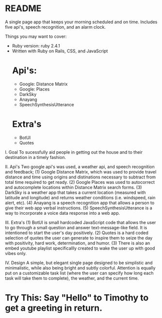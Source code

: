 # README

A single page app that keeps your morning scheduled and on time. Includes five api's, speech recognition, and an alarm clock.

Things you may want to cover:

* Ruby version: ruby 2.4.1
* Written with Ruby on Rails, CSS, and JavaScript
  # Api's: 
    - Google: Distance Matrix
    - Google: Places
    - DarkSky 
    - Anayang 
    - SpeechSynthesisUtterance
  # Extra's
    - BotUI
    - Quotes

I. Goal
To sucessfully aid people in getting out the house and to their destination in a timely fashion.

II. Api's
Two google api's was used, a weather api, and speech recognition and feedback; 
  (1) Google Distance Matrix, which was used to provide travel distance and time using origins and distinations necessary to subtract from total time required to get ready.
  (2) Google Places was used to autocorrect and autocomplete locations within Distance Matrix search forms.
  (3) DarkSky is a weather app that takes a current location (measured with latitude and longitude) and returns weather        conditions (i.e. windspeed, rain alert, etc).
  (4) Anayang is a speech recognition app that allows a person to give their web app verbal instructions.
  (5) SpeechSynthesisUtterance is a way to incorporate a voice data response into a web app.
  
III. Extra's
  (1) BotUI is small hardcoded JavaScript code that allows the user to go through a small question and answer text-message-like field. It is intentioned to start the user's day positively.
  (2) Quotes is a hard coded selection of quotes the user can generate to inspire them to seize the day with positivity, hard work, determination, and humor.
  (3) There is also an embed youtube playlist specificallly created to wake the user up with good vibes only.

IV. Design
A simple, but elegant single page designed to be simplistic and minimalistic, while also being bright and subtly colorful. Attention is equally put on a customizable task list (where the user can specify how long each task will take them to complete), the weather, and the current time.

# Try This: Say "Hello" to Timothy to get a greeting in return.
